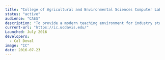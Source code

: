 ```yaml
---
title: "College of Agricultural and Environmental Sciences Computer Labs"
status: "active"
audience: "CAES"
description: "To provide a modern teaching environment for industry standard software in agricultural and environmental sciences."
current-url: "https://ic.ucdavis.edu/"
Launched: July 2016
developers:
  - Cal Doval
image: "IC"
date: 2016-07-23
---
```

